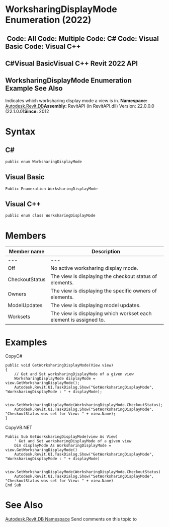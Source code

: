 # WorksharingDisplayMode Enumeration (2022)

﻿
 Code: All Code: Multiple Code: C# Code: Visual Basic Code: Visual C++   
---  
C#Visual BasicVisual C++
Revit 2022 API  
---  
WorksharingDisplayMode Enumeration  
Example See Also  
---  
Indicates which worksharing display mode a view is in. 
**Namespace:** [Autodesk.Revit.DB](87546ba7-461b-c646-cbb1-2cb8f5bff8b2.md "Autodesk.Revit.DB Namespace")**Assembly:** RevitAPI (in RevitAPI.dll) Version: 22.0.0.0 (22.1.0.0)**Since:** 2012 
# Syntax
C#  
---  
```text
public enum WorksharingDisplayMode
```
  
Visual Basic  
---  
```text
Public Enumeration WorksharingDisplayMode
```
  
Visual C++  
---  
```text
public enum class WorksharingDisplayMode
```
  
# Members
| Member name | Description |
| --- | --- |
| --- | --- |
| Off | No active worksharing display mode. |
| CheckoutStatus | The view is displaying the checkout status of elements. |
| Owners | The view is displaying the specific owners of elements. |
| ModelUpdates | The view is displaying model updates. |
| Worksets | The view is displaying which workset each element is assigned to. |

# Examples
CopyC#
```text
public void GetWorksharingDisplayMode(View view)
{
    // Get and Set worksharingDisplayMode of a given view
    WorksharingDisplayMode displayMode = view.GetWorksharingDisplayMode();
    Autodesk.Revit.UI.TaskDialog.Show("GetWorksharingDisplayMode", "WorksharingDisplayMode : " + displayMode);

    view.SetWorksharingDisplayMode(WorksharingDisplayMode.CheckoutStatus);
    Autodesk.Revit.UI.TaskDialog.Show("SetWorksharingDisplayMode", "CheckoutStatus was set for View: " + view.Name);
}
```

CopyVB.NET
```text
Public Sub GetWorksharingDisplayMode(view As View)
    ' Get and Set worksharingDisplayMode of a given view
    Dim displayMode As WorksharingDisplayMode = view.GetWorksharingDisplayMode()
    Autodesk.Revit.UI.TaskDialog.Show("GetWorksharingDisplayMode", "WorksharingDisplayMode : " + displayMode)

    view.SetWorksharingDisplayMode(WorksharingDisplayMode.CheckoutStatus)
    Autodesk.Revit.UI.TaskDialog.Show("SetWorksharingDisplayMode", "CheckoutStatus was set for View: " + view.Name)
End Sub
```

# See Also
[Autodesk.Revit.DB Namespace](87546ba7-461b-c646-cbb1-2cb8f5bff8b2.md "Autodesk.Revit.DB Namespace")
Send comments on this topic to 